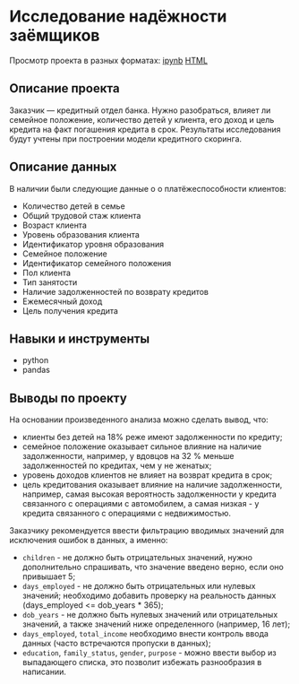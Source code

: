 # Исследование надёжности заёмщиков

Просмотр проекта в разных форматах: [ipynb](https://github.com/Lodiur93/yandex_praktikum_projects/blob/main/Проект%20%232.%20Исследование%20надёжности%20заёмщиков/project_2.ipynb) [HTML](https://github.com/Lodiur93/yandex_praktikum_projects/blob/main/Проект%20%232.%20Исследование%20надёжности%20заёмщиков/project_2.html) 

## Описание проекта

Заказчик — кредитный отдел банка. Нужно разобраться, влияет ли семейное положение, количество детей у клиента, его доход и цель кредита на факт погашения кредита в срок. Результаты исследования будут учтены при построении модели кредитного скоринга.

## Описание данных

В наличии были следующие данные о о платёжеспособности клиентов:

- Количество детей в семье
- Общий трудовой стаж клиента
- Возраст клиента
- Уровень образования клиента
- Идентификатор уровня образования 
- Семейное положение
- Идентификатор семейного положения
- Пол клиента
- Тип занятости 
- Наличие задолженностей по возврату кредитов
- Ежемесячный доход
- Цель получения кредита

## Навыки и инструменты

- python
- pandas

## Выводы по проекту

На основании произведенного анализа можно сделать вывод, что:
- клиенты без детей на 18% реже имеют задолженности по кредиту;
- семейное положение оказывает сильное влияние на наличие задолженности, например, у вдовцов на 32 % меньше задолженностей по кредитах, чем у не женатых;
- уровень доходов клиентов не влияет на возврат кредита в срок;
- цель кредитования оказывает влияние на наличие задолженности, например, самая высокая вероятность задолженности у кредита связанного с операциями с автомобилем, а самая низкая - у кредита связанного с операциями с недвижимостью.

Заказчику рекомендуется ввести фильтрацию вводимых значений для исключения ошибок в данных, а именно:
- `children` - не должно быть отрицательных значений, нужно дополнительно спрашивать, что значение введено верно, если оно привышает 5;
- `days_employed` - не должно быть отрицательных или нулевых значений; необходимо добавить проверку на реальность данных (days_employed <= dob_years * 365);
- `dob_years` - не должно быть нулевых значений или отрицательных значений, а также значений ниже определенного (например, 16 лет);
- `days_employed`, `total_income` необходимо внести контроль ввода данных (часто встречаются пропуски в данных);
- `education`, `family_status`, `gender`, `purpose` - можно ввести выбор из выпадающего списка, это позволит избежать разнообразия в написании.
